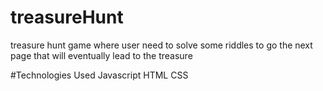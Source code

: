 # treasureHunt
treasure hunt game where user need to solve some riddles to go the next page that will eventually lead to the treasure

#Technologies Used
Javascript
HTML
CSS

